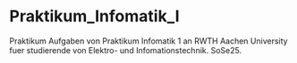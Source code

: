 # Praktikum_Infomatik_I
Praktikum Aufgaben von Praktikum Infomatik 1 an RWTH Aachen University fuer studierende von Elektro- und Infomationstechnik. SoSe25.
